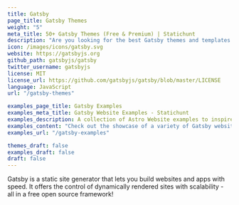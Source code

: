 ```yaml
---
title: Gatsby
page_title: Gatsby Themes
weight: "5"
meta_title: 50+ Gatsby Themes (Free & Premium) | Statichunt
description: "Are you looking for the best Gatsby themes and templates a to get started with your next project? Here we've listed awesome themes and templates"
icon: /images/icons/gatsby.svg
website: https://gatsbyjs.org
github_path: gatsbyjs/gatsby
twitter_username: gatsbyjs
license: MIT
license_url: https://github.com/gatsbyjs/gatsby/blob/master/LICENSE
language: JavaScript
url: "/gatsby-themes"

examples_page_title: Gatsby Examples
examples_meta_title: Gatsby Website Examples - Statichunt
examples_description: A collection of Astro Website examples to inspire the creation of your next online Projects.
examples_content: "Check out the showcase of a variety of Gatsby website examples. Get inspired about building your next web project on the Gatsby static site generator."
examples_url: "/gatsby-examples"

themes_draft: false
examples_draft: false
draft: false
---
```


Gatsby is a static site generator that lets you build websites and apps with speed. It offers the control of dynamically rendered sites with scalability - all in a free open source framework!
